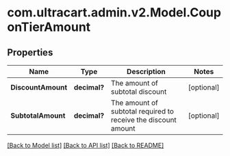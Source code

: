 # com.ultracart.admin.v2.Model.CouponTierAmount
## Properties

Name | Type | Description | Notes
------------ | ------------- | ------------- | -------------
**DiscountAmount** | **decimal?** | The amount of subtotal discount | [optional] 
**SubtotalAmount** | **decimal?** | The amount of subtotal required to receive the discount amount | [optional] 


[[Back to Model list]](../README.md#documentation-for-models) [[Back to API list]](../README.md#documentation-for-api-endpoints) [[Back to README]](../README.md)

